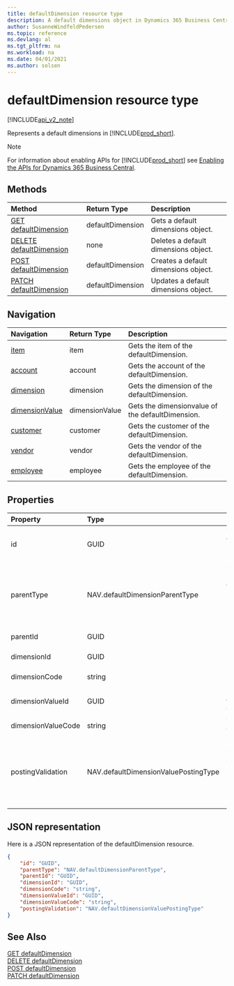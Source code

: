 ```yaml
---
title: defaultDimension resource type  
description: A default dimensions object in Dynamics 365 Business Central.
author: SusanneWindfeldPedersen
ms.topic: reference
ms.devlang: al
ms.tgt_pltfrm: na
ms.workload: na
ms.date: 04/01/2021
ms.author: solsen
---
```


# defaultDimension resource type

[!INCLUDE[api_v2_note](../../../includes/api_v2_note.md)]

<!-- START>DO_NOT_EDIT -->
<!-- IMPORTANT:Do not edit any of the content between here and the END>DO_NOT_EDIT. -->
Represents a default dimensions in [!INCLUDE[prod_short](../../../includes/prod_short.md)].

> [!NOTE]
> For information about enabling APIs for [!INCLUDE[prod_short](../../../includes/prod_short.md)] see [Enabling the APIs for Dynamics 365 Business Central](../enabling-apis-for-dynamics-nav.md).

## Methods

| Method | Return Type|Description |
|:--------------------|:-----------|:-------------------------|
|[GET defaultDimension](../api/dynamics_defaultdimension_get.md)|defaultDimension|Gets a default dimensions object.|
|[DELETE defaultDimension](../api/dynamics_defaultdimension_delete.md)|none|Deletes a default dimensions object.|
|[POST defaultDimension](../api/dynamics_defaultdimension_create.md)|defaultDimension|Creates a default dimensions object.|
|[PATCH defaultDimension](../api/dynamics_defaultdimension_update.md)|defaultDimension|Updates a default dimensions object.|


## Navigation

| Navigation |Return Type| Description |
|:----------|:----------|:-----------------|
|[item](dynamics_item.md)|item |Gets the item of the defaultDimension.|
|[account](dynamics_account.md)|account |Gets the account of the defaultDimension.|
|[dimension](dynamics_dimension.md)|dimension |Gets the dimension of the defaultDimension.|
|[dimensionValue](dynamics_dimensionvalue.md)|dimensionValue |Gets the dimensionvalue of the defaultDimension.|
|[customer](dynamics_customer.md)|customer |Gets the customer of the defaultDimension.|
|[vendor](dynamics_vendor.md)|vendor |Gets the vendor of the defaultDimension.|
|[employee](dynamics_employee.md)|employee |Gets the employee of the defaultDimension.|

## Properties

| Property           | Type   |Description     |
|:-------------------|:-------|:---------------|
|id|GUID|The unique ID of the default dimensions. Non-editable.|
|parentType|NAV.defaultDimensionParentType|The type of the parent document of the default dimensions. It can be " ", "Customer", "Item", "Vendor" or "Employee".|
|parentId|GUID|The ID of the parent entity. |
|dimensionId|GUID|The unique ID of dimension.|
|dimensionCode|string|The dimension code.|
|dimensionValueId|GUID|The unique ID of the dimension value.|
|dimensionValueCode|string|The dimension value code.  |
|postingValidation|NAV.defaultDimensionValuePostingType|Specifies how default dimensions and their values must be used. It can be " ", "Code_Mandatory", "Same_Code" or "No_Code".|

## JSON representation

Here is a JSON representation of the defaultDimension resource.


```json
{
    "id": "GUID",
    "parentType": "NAV.defaultDimensionParentType",
    "parentId": "GUID",
    "dimensionId": "GUID",
    "dimensionCode": "string",
    "dimensionValueId": "GUID",
    "dimensionValueCode": "string",
    "postingValidation": "NAV.defaultDimensionValuePostingType"
}
```
<!-- IMPORTANT: END>DO_NOT_EDIT -->



## See Also
[GET defaultDimension](../api/dynamics_defaultDimension_Get.md)  
[DELETE defaultDimension](../api/dynamics_defaultDimension_Delete.md)  
[POST defaultDimension](../api/dynamics_defaultDimension_Create.md)  
[PATCH defaultDimension](../api/dynamics_defaultDimension_Update.md)
